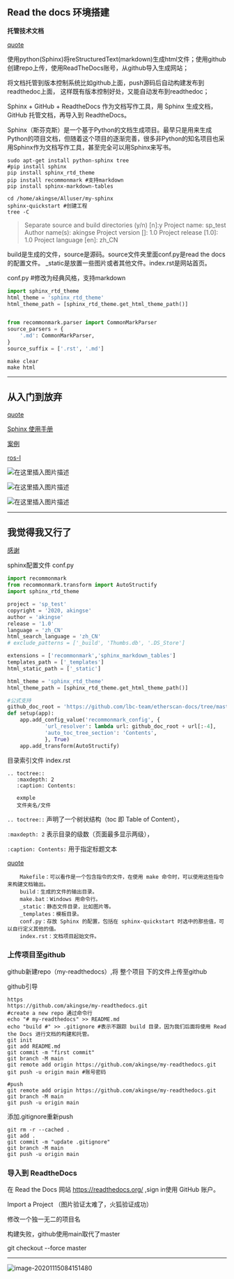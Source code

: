 ## Read the docs 环境搭建

**托管技术文档**

[quote](https://blog.csdn.net/u010386121/article/details/83274964)

使用python(Sphinx)将reStructuredText(markdown)生成html文件；使用github创建repo上传，使用ReadTheDocs账号，从github导入生成网站；

将文档托管到版本控制系统比如github上面，push源码后自动构建发布到readthedoc上面， 这样既有版本控制好处，又能自动发布到readthedoc；

Sphinx + GitHub + ReadtheDocs 作为文档写作工具，用 Sphinx 生成文档，GitHub 托管文档，再导入到 ReadtheDocs。

Sphinx（斯芬克斯）是一个基于Python的文档生成项目。最早只是用来生成Python的项目文档，但随着这个项目的逐渐完善，很多非Python的知名项目也采用Sphinx作为文档写作工具，甚至完全可以用Sphinx来写书。

```shell
sudo apt-get install python-sphinx tree
#pip install sphinx
pip install sphinx_rtd_theme
pip install recommonmark #支持markdown
pip install sphinx-markdown-tables

cd /home/akingse/Alluser/my-sphinx
sphinx-quickstart #创建工程
tree -C
```

> Separate source and build directories (y/n) [n]:y
> Project name: sp_test
> Author name(s): akingse
> Project version []: 1.0
> Project release [1.0]: 1.0
> Project language [en]: zh_CN

build是生成的文件，source是源码。source文件夹里面conf.py是read the docs的配置文件。 _static是放置一些图片或者其他文件。index.rst是网站首页。

conf.py #修改为经典风格，支持markdown

```python
import sphinx_rtd_theme
html_theme = 'sphinx_rtd_theme'
html_theme_path = [sphinx_rtd_theme.get_html_theme_path()]


from recommonmark.parser import CommonMarkParser
source_parsers = {
    '.md': CommonMarkParser,
}
source_suffix = ['.rst', '.md']
```

```shell
make clear
make html
```





---

## 从入门到放弃

[quote](https://www.oschina.net/p/readthedocs)

[Sphinx 使用手册](https://zh-sphinx-doc.readthedocs.io/en/latest/index.html)

[案例](https://industrial-training-master.readthedocs.io/en/kinetic/#)

[ros-I](https://rosindustrial.org/ric)

![在这里插入图片描述](https://img-blog.csdnimg.cn/20201011000659199.jpg#pic_center)

![在这里插入图片描述](https://img-blog.csdnimg.cn/20201011000719818.png#pic_center)

![在这里插入图片描述](https://img-blog.csdnimg.cn/20201011000814424.png#pic_center)

---

## 我觉得我又行了

[感谢](https://learnblockchain.cn/docs/etherscan/sphinx.html#markdownrest)

sphinx配置文件 conf.py

```python
import recommonmark
from recommonmark.transform import AutoStructify
import sphinx_rtd_theme

project = 'sp_test'
copyright = '2020, akingse'
author = 'akingse'
release = '1.0'
language = 'zh_CN'
html_search_language = 'zh_CN'
# exclude_patterns = ['_build', 'Thumbs.db', '.DS_Store']

extensions = ['recommonmark','sphinx_markdown_tables']
templates_path = ['_templates']
html_static_path = ['_static']

html_theme = 'sphinx_rtd_theme'
html_theme_path = [sphinx_rtd_theme.get_html_theme_path()]

#公式支持
github_doc_root = 'https://github.com/lbc-team/etherscan-docs/tree/master/source/'
def setup(app):
    app.add_config_value('recommonmark_config', {
            'url_resolver': lambda url: github_doc_root + url[:-4],
            'auto_toc_tree_section': 'Contents',
            }, True)
    app.add_transform(AutoStructify)


```

目录索引文件 index.rst

```
.. toctree::
   :maxdepth: 2
   :caption: Contents:

   exmple
   文件夹名/文件
```

`.. toctree::` 声明了一个树状结构（toc 即 Table of Content），

`:maxdepth: 2` 表示目录的级数（页面最多显示两级），

`:caption: Contents:` 用于指定标题文本

[quote](https://blog.csdn.net/lu_embedded/article/details/109006380)

```
    Makefile：可以看作是一个包含指令的文件，在使用 make 命令时，可以使用这些指令来构建文档输出。
    build：生成的文件的输出目录。
    make.bat：Windows 用命令行。
    _static：静态文件目录，比如图片等。
    _templates：模板目录。
    conf.py：存放 Sphinx 的配置，包括在 sphinx-quickstart 时选中的那些值，可以自行定义其他的值。
    index.rst：文档项目起始文件。
```



### 上传项目至github

github新建repo（my-readthedocs）,将 整个项目 下的文件上传至github

github引导

```shell
https
https://github.com/akingse/my-readthedocs.git
#create a new repo 通过命令行
echo "# my-readthedocs" >> README.md
echo "build #" >> .gitignore #表示不跟踪 build 目录，因为我们后面将使用 Read the Docs 进行文档的构建和托管。
git init
git add README.md
git commit -m "first commit"
git branch -M main
git remote add origin https://github.com/akingse/my-readthedocs.git
git push -u origin main #账号密码

#push
git remote add origin https://github.com/akingse/my-readthedocs.git
git branch -M main
git push -u origin main

```

添加.gitignore重新push

```shell
git rm -r --cached .
git add .
git commit -m "update .gitignore"
git branch -M main
git push -u origin main
```

###  导入到 ReadtheDocs

在 Read the Docs 网站 https://readthedocs.org/ ,sign in使用 GitHub 账户。

Import a Project （图片验证太难了，火狐验证成功）

修改一个独一无二的项目名

构建失败，github使用main取代了master

git checkout --force master

---

![image-20201115084151480](/home/akingse/.config/Typora/typora-user-images/image-20201115084151480.png)



